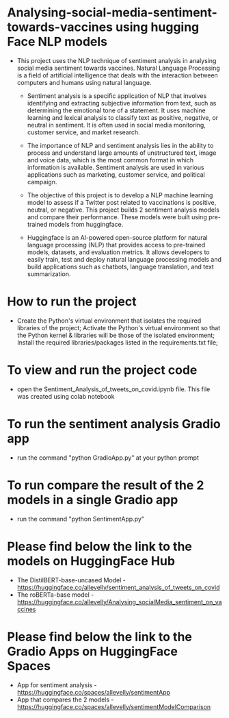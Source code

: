 # Analysing-social-media-sentiment-towards-vaccines using hugging Face NLP models

* This project uses the NLP technique of sentiment analysis in analysing social media sentiment towards vaccines.
Natural Language Processing is a field of artificial intelligence that deals with the interaction between computers and humans using natural language. 
   * Sentiment analysis is a specific application of NLP that involves identifying and extracting subjective information from text, such as determining the emotional tone of a statement.  It uses machine learning and lexical analysis to classify text as positive, negative, or neutral in sentiment. It is often used in social media monitoring, customer service, and market research.
    * The importance of NLP and sentiment analysis lies in the ability to process and understand large amounts of unstructured text, image and voice data, which is the most common format in which information is available. Sentiment analysis are used in various applications such as marketing, customer service, and political campaign.
    * The objective of this project is to develop a NLP machine learning model to assess if a Twitter post related to vaccinations is positive, neutral, or negative.
    This project builds 2 sentiment analysis models and compare their performance. These models were built using pre-trained models from huggingface.

    * Huggingface is an AI-powered open-source platform for natural language processing (NLP) that provides access to pre-trained models, datasets, and evaluation metrics. It allows developers to easily train, test and deploy natural language processing models and build applications such as chatbots, language translation, and text summarization. 


# How to run the project

* Create the Python's virtual environment that isolates the required libraries of the project;
Activate the Python's virtual environment so that the Python kernel & libraries will be those of the isolated environment;
Install the required libraries/packages listed in the requirements.txt file;

# To view and run the project code
* open the Sentiment_Analysis_of_tweets_on_covid.ipynb file. This file was created using colab notebook

# To run the sentiment analysis Gradio app 
* run the command "python GradioApp.py" at your python prompt

# To run compare the result of the 2 models in a single Gradio app 
* run the command "python SentimentApp.py"

# Please find below the link to the models on HuggingFace Hub
* The DistilBERT-base-uncased Model - https://huggingface.co/allevelly/sentiment_analysis_of_tweets_on_covid
* The roBERTa-base model - https://huggingface.co/allevelly/Analysing_socialMedia_sentiment_on_vaccines 

# Please find below the link to the Gradio Apps on HuggingFace Spaces
* App for sentiment analysis - https://huggingface.co/spaces/allevelly/sentimentApp
* App that compares the 2 models - https://huggingface.co/spaces/allevelly/sentimentModelComparison
